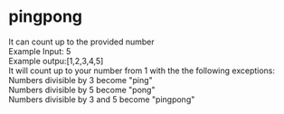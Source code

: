 # pingpong
It can count up to the provided number<br>
  Example Input: 5<br>
  Example outpu:[1,2,3,4,5]<br>
It will count up to your number from 1 with the the following exceptions:<br>
  Numbers divisible by 3 become "ping"<br>
	Numbers divisible by 5 become "pong"<br>
	Numbers divisible by 3 and 5 become "pingpong"
  
